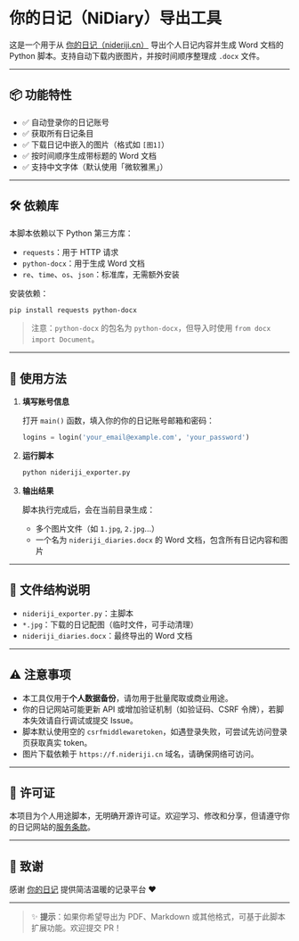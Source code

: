# 你的日记（NiDiary）导出工具

这是一个用于从 [你的日记（nideriji.cn）](https://nideriji.cn) 导出个人日记内容并生成 Word 文档的 Python 脚本。支持自动下载内嵌图片，并按时间顺序整理成 `.docx` 文件。

---

## 📦 功能特性

- ✅ 自动登录你的日记账号
- ✅ 获取所有日记条目
- ✅ 下载日记中嵌入的图片（格式如 `[图1]`）
- ✅ 按时间顺序生成带标题的 Word 文档
- ✅ 支持中文字体（默认使用「微软雅黑」）

---

## 🛠️ 依赖库

本脚本依赖以下 Python 第三方库：

- `requests`：用于 HTTP 请求
- `python-docx`：用于生成 Word 文档
- `re`、`time`、`os`、`json`：标准库，无需额外安装

安装依赖：

```bash
pip install requests python-docx
```

> 注意：`python-docx` 的包名为 `python-docx`，但导入时使用 `from docx import Document`。

---

## 🔐 使用方法

1. **填写账号信息**

   打开 `main()` 函数，填入你的你的日记账号邮箱和密码：

   ```python
   logins = login('your_email@example.com', 'your_password')
   ```

2. **运行脚本**

   ```bash
   python nideriji_exporter.py
   ```

3. **输出结果**

   脚本执行完成后，会在当前目录生成：
   - 多个图片文件（如 `1.jpg`, `2.jpg`...）
   - 一个名为 `nideriji_diaries.docx` 的 Word 文档，包含所有日记内容和图片

---

## 📁 文件结构说明

- `nideriji_exporter.py`：主脚本
- `*.jpg`：下载的日记配图（临时文件，可手动清理）
- `nideriji_diaries.docx`：最终导出的 Word 文档

---

## ⚠️ 注意事项

- 本工具仅用于**个人数据备份**，请勿用于批量爬取或商业用途。
- 你的日记网站可能更新 API 或增加验证机制（如验证码、CSRF 令牌），若脚本失效请自行调试或提交 Issue。
- 脚本默认使用空的 `csrfmiddlewaretoken`，如遇登录失败，可尝试先访问登录页获取真实 token。
- 图片下载依赖于 `https://f.nideriji.cn` 域名，请确保网络可访问。

---

## 📜 许可证

本项目为个人用途脚本，无明确开源许可证。欢迎学习、修改和分享，但请遵守你的日记网站的[服务条款](https://nideriji.cn)。

---

## 🙏 致谢

感谢 [你的日记](https://nideriji.cn) 提供简洁温暖的记录平台 ❤️

---

> ✨ **提示**：如果你希望导出为 PDF、Markdown 或其他格式，可基于此脚本扩展功能。欢迎提交 PR！
